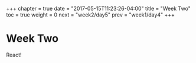 +++
chapter = true
date = "2017-05-15T11:23:26-04:00"
title = "Week Two"
toc = true
weight = 0
next = "week2/day5"
prev = "week1/day4"
+++

# Week Two

React!
